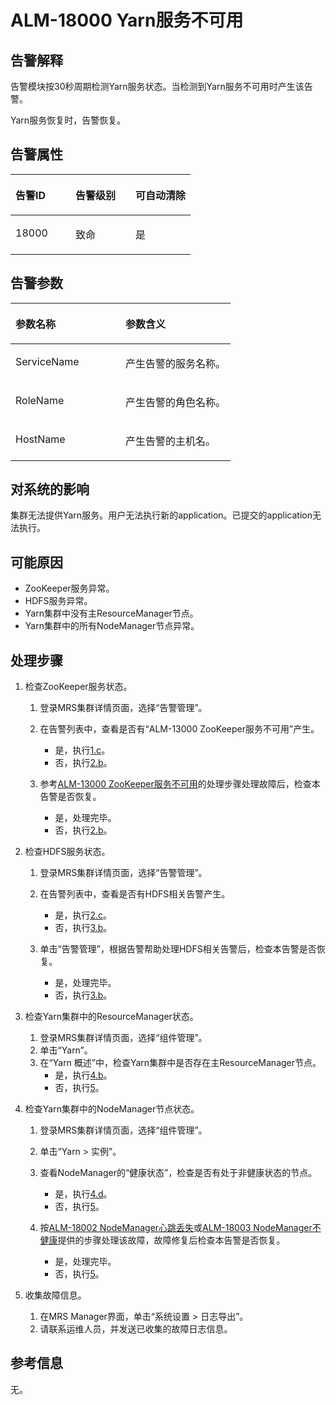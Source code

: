 # ALM-18000 Yarn服务不可用<a name="alm_18000"></a>

## 告警解释<a name="zh-cn_topic_0191813947_section66621782"></a>

告警模块按30秒周期检测Yarn服务状态。当检测到Yarn服务不可用时产生该告警。

Yarn服务恢复时，告警恢复。

## 告警属性<a name="zh-cn_topic_0191813947_section62725128"></a>

<a name="zh-cn_topic_0191813947_table17937528"></a>
<table><thead align="left"><tr id="zh-cn_topic_0191813947_row57980147"><th class="cellrowborder" valign="top" width="33.33333333333333%" id="mcps1.1.4.1.1"><p id="zh-cn_topic_0191813947_p65880360"><a name="zh-cn_topic_0191813947_p65880360"></a><a name="zh-cn_topic_0191813947_p65880360"></a>告警ID</p>
</th>
<th class="cellrowborder" valign="top" width="33.33333333333333%" id="mcps1.1.4.1.2"><p id="zh-cn_topic_0191813947_p34708966"><a name="zh-cn_topic_0191813947_p34708966"></a><a name="zh-cn_topic_0191813947_p34708966"></a>告警级别</p>
</th>
<th class="cellrowborder" valign="top" width="33.33333333333333%" id="mcps1.1.4.1.3"><p id="zh-cn_topic_0191813947_p59962836"><a name="zh-cn_topic_0191813947_p59962836"></a><a name="zh-cn_topic_0191813947_p59962836"></a>可自动清除</p>
</th>
</tr>
</thead>
<tbody><tr id="zh-cn_topic_0191813947_row25151514"><td class="cellrowborder" valign="top" width="33.33333333333333%" headers="mcps1.1.4.1.1 "><p id="zh-cn_topic_0191813947_p24006753"><a name="zh-cn_topic_0191813947_p24006753"></a><a name="zh-cn_topic_0191813947_p24006753"></a>18000</p>
</td>
<td class="cellrowborder" valign="top" width="33.33333333333333%" headers="mcps1.1.4.1.2 "><p id="zh-cn_topic_0191813947_p65498832"><a name="zh-cn_topic_0191813947_p65498832"></a><a name="zh-cn_topic_0191813947_p65498832"></a>致命</p>
</td>
<td class="cellrowborder" valign="top" width="33.33333333333333%" headers="mcps1.1.4.1.3 "><p id="zh-cn_topic_0191813947_p3805200"><a name="zh-cn_topic_0191813947_p3805200"></a><a name="zh-cn_topic_0191813947_p3805200"></a>是</p>
</td>
</tr>
</tbody>
</table>

## 告警参数<a name="zh-cn_topic_0191813947_section27655246"></a>

<a name="zh-cn_topic_0191813947_table39785801"></a>
<table><thead align="left"><tr id="zh-cn_topic_0191813947_row31767774"><th class="cellrowborder" valign="top" width="50%" id="mcps1.1.3.1.1"><p id="zh-cn_topic_0191813947_p23052927"><a name="zh-cn_topic_0191813947_p23052927"></a><a name="zh-cn_topic_0191813947_p23052927"></a>参数名称</p>
</th>
<th class="cellrowborder" valign="top" width="50%" id="mcps1.1.3.1.2"><p id="zh-cn_topic_0191813947_p55347837"><a name="zh-cn_topic_0191813947_p55347837"></a><a name="zh-cn_topic_0191813947_p55347837"></a>参数含义</p>
</th>
</tr>
</thead>
<tbody><tr id="zh-cn_topic_0191813947_row53989823"><td class="cellrowborder" valign="top" width="50%" headers="mcps1.1.3.1.1 "><p id="zh-cn_topic_0191813947_p11099566"><a name="zh-cn_topic_0191813947_p11099566"></a><a name="zh-cn_topic_0191813947_p11099566"></a>ServiceName</p>
</td>
<td class="cellrowborder" valign="top" width="50%" headers="mcps1.1.3.1.2 "><p id="zh-cn_topic_0191813947_p26649649"><a name="zh-cn_topic_0191813947_p26649649"></a><a name="zh-cn_topic_0191813947_p26649649"></a>产生告警的服务名称。</p>
</td>
</tr>
<tr id="zh-cn_topic_0191813947_row38520254"><td class="cellrowborder" valign="top" width="50%" headers="mcps1.1.3.1.1 "><p id="zh-cn_topic_0191813947_p33132859"><a name="zh-cn_topic_0191813947_p33132859"></a><a name="zh-cn_topic_0191813947_p33132859"></a>RoleName</p>
</td>
<td class="cellrowborder" valign="top" width="50%" headers="mcps1.1.3.1.2 "><p id="zh-cn_topic_0191813947_p66515904"><a name="zh-cn_topic_0191813947_p66515904"></a><a name="zh-cn_topic_0191813947_p66515904"></a>产生告警的角色名称。</p>
</td>
</tr>
<tr id="zh-cn_topic_0191813947_row61772230"><td class="cellrowborder" valign="top" width="50%" headers="mcps1.1.3.1.1 "><p id="zh-cn_topic_0191813947_p37494699"><a name="zh-cn_topic_0191813947_p37494699"></a><a name="zh-cn_topic_0191813947_p37494699"></a>HostName</p>
</td>
<td class="cellrowborder" valign="top" width="50%" headers="mcps1.1.3.1.2 "><p id="zh-cn_topic_0191813947_p17171756"><a name="zh-cn_topic_0191813947_p17171756"></a><a name="zh-cn_topic_0191813947_p17171756"></a>产生告警的主机名。</p>
</td>
</tr>
</tbody>
</table>

## 对系统的影响<a name="zh-cn_topic_0191813947_section47570623"></a>

集群无法提供Yarn服务。用户无法执行新的application。已提交的application无法执行。

## 可能原因<a name="zh-cn_topic_0191813947_section25482430"></a>

-   ZooKeeper服务异常。
-   HDFS服务异常。
-   Yarn集群中没有主ResourceManager节点。
-   Yarn集群中的所有NodeManager节点异常。

## 处理步骤<a name="zh-cn_topic_0191813947_section28015283"></a>

1.  检查ZooKeeper服务状态。
    1.  登录MRS集群详情页面，选择“告警管理”。
    2.  在告警列表中，查看是否有“ALM-13000 ZooKeeper服务不可用”产生。
        -   是，执行[1.c](#zh-cn_topic_0191813947_aalm-18000_mmccppss_ss2)。
        -   否，执行[2.b](#zh-cn_topic_0191813947_aalm-18000_mmccppss_ss3)。

    3.  <a name="zh-cn_topic_0191813947_aalm-18000_mmccppss_ss2"></a>参考[ALM-13000 ZooKeeper服务不可用](ALM-13000-ZooKeeper服务不可用.md)的处理步骤处理故障后，检查本告警是否恢复。
        -   是，处理完毕。
        -   否，执行[2.b](#zh-cn_topic_0191813947_aalm-18000_mmccppss_ss3)。

2.  检查HDFS服务状态。
    1.  登录MRS集群详情页面，选择“告警管理”。
    2.  <a name="zh-cn_topic_0191813947_aalm-18000_mmccppss_ss3"></a>在告警列表中，查看是否有HDFS相关告警产生。
        -   是，执行[2.c](#zh-cn_topic_0191813947_aalm-18000_mmccppss_ss4)。
        -   否，执行[3.b](#zh-cn_topic_0191813947_aalm-18000_mmccppss_ss5)。

    3.  <a name="zh-cn_topic_0191813947_aalm-18000_mmccppss_ss4"></a>单击“告警管理”，根据告警帮助处理HDFS相关告警后，检查本告警是否恢复。
        -   是，处理完毕。
        -   否，执行[3.b](#zh-cn_topic_0191813947_aalm-18000_mmccppss_ss5)。

3.  检查Yarn集群中的ResourceManager状态。
    1.  登录MRS集群详情页面，选择“组件管理”。
    2.  <a name="zh-cn_topic_0191813947_aalm-18000_mmccppss_ss5"></a>单击“Yarn”。
    3.  在“Yarn 概述”中，检查Yarn集群中是否存在主ResourceManager节点。
        -   是，执行[4.b](#zh-cn_topic_0191813947_step_5)。
        -   否，执行[5](#zh-cn_topic_0191813947_li572522141314)。

4.  检查Yarn集群中的NodeManager节点状态。
    1.  登录MRS集群详情页面，选择“组件管理”。
    2.  <a name="zh-cn_topic_0191813947_step_5"></a>单击“Yarn \> 实例”。
    3.  查看NodeManager的“健康状态”，检查是否有处于非健康状态的节点。
        -   是，执行[4.d](#zh-cn_topic_0191813947_aalm-18000_mmccppss_step_7)。
        -   否，执行[5](#zh-cn_topic_0191813947_li572522141314)。

    4.  <a name="zh-cn_topic_0191813947_aalm-18000_mmccppss_step_7"></a>按[ALM-18002 NodeManager心跳丢失](ALM-18002-NodeManager心跳丢失.md)或[ALM-18003 NodeManager不健康](ALM-18003-NodeManager不健康.md)提供的步骤处理该故障，故障修复后检查本告警是否恢复。
        -   是，处理完毕。
        -   否，执行[5](#zh-cn_topic_0191813947_li572522141314)。

5.  <a name="zh-cn_topic_0191813947_li572522141314"></a>收集故障信息。
    1.  在MRS Manager界面，单击“系统设置 \> 日志导出”。
    2.  请联系运维人员，并发送已收集的故障日志信息。


## 参考信息<a name="zh-cn_topic_0191813947_section50810959"></a>

无。

